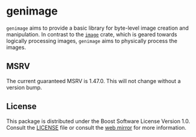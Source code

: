 # genimage

`genimage` aims to provide a basic library for byte-level image creation and manipulation. In contrast to the [`image`] crate, which is geared towards logically processing images, `genimage` aims to physically process the images.

## MSRV

The current guaranteed MSRV is 1.47.0. This will not change without a version bump.

## License

This package is distributed under the Boost Software License Version 1.0.
Consult the [LICENSE](./LICENSE) file or consult the [web mirror] for
more information.

[web mirror]: https://www.boost.org/LICENSE_1_0.txt
[`image`]: https://crates.io/crates/image